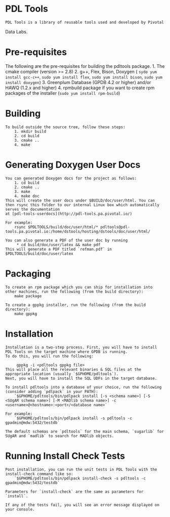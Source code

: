 PDL Tools
=========

    PDL Tools is a library of reusable tools used and developed by Pivotal
Data Labs.

Pre-requisites
===============

   The following are the pre-requisites for building the pdltools package.
       1. The cmake compiler (version >= 2.8)
       2. g++, Flex, Bison, Doxygen ( `sydo yum install gcc-c++`, `sudo yum install flex`, `sudo yum install bison`, `sudo yum install doxygen`)
       3. Greenplum Database (GPDB 4.2 or higher) and/or HAWQ (1.2.x and higher)
       4. rpmbuild package if you want to create rpm packages of the installer (`sudo yum install rpm-build`)

Building
=========

    To build outside the source tree, follow these steps:
        1. mkdir build
        2. cd build
        3. cmake ..
        4. make

Generating Doxygen User Docs
=============================

    You can generated Doxygen docs for the project as follows:
        1. cd build
        2. cmake ..
        3. make
        4. make doc
    This will create the user docs under $BUILD/doc/user/html. You can then rsync this folder to our internal Linux box which automatically serves the documentation
    at [pdl-tools-userdocs](http://pdl-tools.pa.pivotal.io/)
 
    For example:
        rsync $PDLTOOLS/build/doc/user/html/* pdltools@pdl-tools.pa.pivotal.io:/home/dstools/hosting/dstools/doc/user/html/

    You can also generate a PDF of the user doc by running
         * cd build/doc/user/latex && make pdf
    This will generate a PDF titled `refman.pdf` in $PDLTOOLS/build/doc/user/latex


Packaging
==========

    To create an rpm package which you can ship for installation into other machines, run the following (from the build directory):
        make package

    To create a gppkg installer, run the following (from the build directory):
        make gppkg

Installation
=============

    Installation is a two-step process. First, you will have to install PDL Tools on the target machine where GPDB is running.
    To do this, you will run the following:
        
         gppkg -i <pdltools gppkg file>
    This will place all the relevant binaries & SQL files at the appropriate location (usually `$GPHOME/pdltools`).
    Next, you will have to install the SQL UDFs in the target database.

    To install pdltools into a database of your choice, run the following (consider adding `pdlpack` in your PATH):
        `$GPHOME/pdltools/bin/pdlpack install [-s <schema name>] [-S <SUgAR schema name>] [-M <MADlib schema name>] -c <username>@<hostname>:<port>/<database name>`
    
    For example:
        `$GPHOME/pdltools/bin/pdlpack install -s pdltools -c gpadmin@mdw:5432/testdb`

    The default schemas are `pdltools` for the main schema, `sugarlib` for SUgAR and `madlib` to search for MADlib objects.

Running Install Check Tests
=============================
    
    Post installation, you can run the unit tests in PDL Tools with the install-check command like so:
        `$GPHOME/pdltools/bin/pdlpack install-check -s pdltools -c gpadmin@mdw:5432/testdb`

    Parameters for `install-check` are the same as parameters for `install`.

    If any of the tests fail, you will see an error message displayed on your console.
